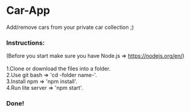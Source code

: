 # Car-App

Add/remove cars from your private car collection ;) 

### Instructions:
(Before you start make sure you have Node.js => https://nodejs.org/en/)<br><br>
1.Clone or download the files into a folder.<br>
2.Use git bash => 'cd -folder name-'.<br>
3.Install npm => 'npm install'.<br>
4.Run lite server => 'npm start'.<br>

### Done!

